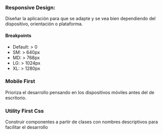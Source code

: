### Responsive Design: 
Diseñar la aplicación para que se adapte y se vea bien dependiendo del dispositivo, orientación o plataforma.
#### Breakpoints

- Default:  > 0
- SM: > 640px
- MD: > 768px
- LG: > 1024px
- XL: > 1280px

### Mobile First
Prioriza el desarrollo pensando en los dispositivos móviles antes del de escritorio.

### Utility First Css
Construir componentes a partir de clases con nombres descriptivos para facilitar el desarrollo